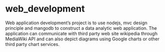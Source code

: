 # web_development

Web application development’s project is to use nodejs, mvc design principle and
mangodb to construct a data analytic web application. The application can communicate
with third party web site wikipedia through MediaWiki API and can also depict
diagrams using Google charts or other third party chart services.
